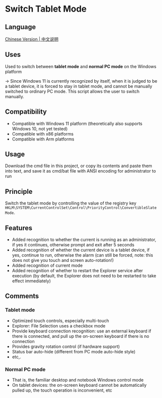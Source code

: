 # Switch Tablet Mode
## Language
[Chinese Version | 中文说明](README.md)
## Uses
Used to switch between **tablet mode** and **normal PC mode** on the Windows platform

-> Since Windows 11 is currently recognized by itself, when it is judged to be a tablet device, it is forced to stay in tablet mode, and cannot be manually switched to ordinary PC mode. This script allows the user to switch manually.
## Compatibility
- Compatible with Windows 11 platform (theoretically also supports Windows 10, not yet tested)
- Compatible with x86 platforms
- Compatible with Arm platforms
## Usage
Download the cmd file in this project, or copy its contents and paste them into text, and save it as cmd/bat file with ANSI encoding for administrator to run
## Principle
Switch the tablet mode by controlling the value of the registry key `HKLM\SYSTEM\CurrentControlSet\Control\PriorityControl\ConvertibleSlateMode`.
## Features
- Added recognition to whether the current is running as an administrator, if yes it continues, otherwise prompt and exit after 5 seconds
- Added recognition of whether the current device is a tablet device, if yes, continue to run, otherwise the alarm (can still be forced, note: this does not give you touch and screen auto-rotation!)
- Added recognition of current mode
- Added recognition of whether to restart the Explorer service after execution (by default, the Explorer does not need to be restarted to take effect immediately)

## Comments
### Tablet mode
- Optimized touch controls, especially multi-touch
- Explorer: File Selection uses a checkbox mode
- Provide keyboard connection recognition: use an external keyboard if there is connected, and pull up the on-screen keyboard if there is no connection
- Provides gravity rotation control (if hardware support)
- Status bar auto-hide (different from PC mode auto-hide style)
- etc,.
### Normal PC mode
- That is, the familiar desktop and notebook Windows control mode
- On tablet devices: the on-screen keyboard cannot be automatically pulled up, the touch operation is inconvenient, etc
